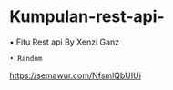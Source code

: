 # Kumpulan-rest-api-

• Fitu Rest api By Xenzi Ganz
```
• Random
```

https://semawur.com/NfsmlQbUIUi
